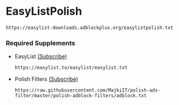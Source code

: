 # EasyListPolish

```
https://easylist-downloads.adblockplus.org/easylistpolish.txt
```

### Required Supplements

* EasyList [(Subscribe)](https://subscribe.adblockplus.org/?location=https://easylist.to/easylist/easylist.txt&title=EasyList) <ul> 
```
https://easylist.to/easylist/easylist.txt
```
</ul>

* Polish Filters [(Subscribe)](https://subscribe.adblockplus.org/?location=https://raw.githubusercontent.com/MajkiIT/polish-ads-filter/master/polish-adblock-filters/adblock.txt&title=Official%20Polish%20filters%20for%20AdBlock,%20uBlock%20Origin%20and%20AdGuard) <ul> 
```
https://raw.githubusercontent.com/MajkiIT/polish-ads-filter/master/polish-adblock-filters/adblock.txt
```
</ul>
